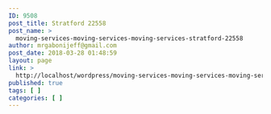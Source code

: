 ```yaml
---
ID: 9508
post_title: Stratford 22558
post_name: >
  moving-services-moving-services-moving-services-stratford-22558
author: mrgabonijeff@gmail.com
post_date: 2018-03-28 01:48:59
layout: page
link: >
  http://localhost/wordpress/moving-services-moving-services-moving-services-stratford-22558/
published: true
tags: [ ]
categories: [ ]
---
```

